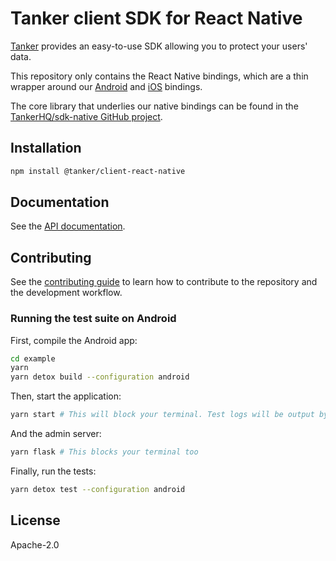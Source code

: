 # Tanker client SDK for React Native

[Tanker](https://tanker.io) provides an easy-to-use SDK allowing you to protect your users' data.

This repository only contains the React Native bindings, which are a thin wrapper around our [Android](https://github.com/TankerHQ/sdk-android) and [iOS](https://github.com/TankerHQ/sdk-ios) bindings.

The core library that underlies our native bindings can be found in the [TankerHQ/sdk-native GitHub project](https://github.com/TankerHQ/sdk-native).

## Installation

```sh
npm install @tanker/client-react-native
```

## Documentation

See the [API documentation](https://docs.tanker.io/latest/api/core/react-native).

## Contributing

See the [contributing guide](CONTRIBUTING.md) to learn how to contribute to the repository and the development workflow.

### Running the test suite on Android

First, compile the Android app:

```sh
cd example
yarn
yarn detox build --configuration android
```

Then, start the application:

```sh
yarn start # This will block your terminal. Test logs will be output by this process, keep an eye on it
```

And the admin server:

```sh
yarn flask # This blocks your terminal too
```

Finally, run the tests:

```sh
yarn detox test --configuration android
```

## License

Apache-2.0
